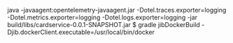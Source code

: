 java -javaagent:opentelemetry-javaagent.jar -Dotel.traces.exporter=logging -Dotel.metrics.exporter=logging -Dotel.logs.exporter=logging -jar build/libs/cardservice-0.0.1-SNAPSHOT.jar
$ gradle jibDockerBuild -Djib.dockerClient.executable=/usr/local/bin/docker
